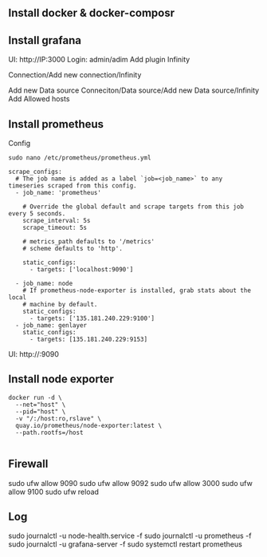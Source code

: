 ## Install docker & docker-composr
## Install grafana
UI: http://IP:3000
Login: admin/adim
Add plugin Infinity

Connection/Add new connection/Infinity

Add new Data source
Conneciton/Data source/Add new Data source/Infinity
Add Allowed hosts

## Install prometheus
Config
```
sudo nano /etc/prometheus/prometheus.yml
```
```
scrape_configs:
  # The job name is added as a label `job=<job_name>` to any timeseries scraped from this config.
  - job_name: 'prometheus'

    # Override the global default and scrape targets from this job every 5 seconds.
    scrape_interval: 5s
    scrape_timeout: 5s

    # metrics_path defaults to '/metrics'
    # scheme defaults to 'http'.

    static_configs:
      - targets: ['localhost:9090']

  - job_name: node
    # If prometheus-node-exporter is installed, grab stats about the local
    # machine by default.
    static_configs:
      - targets: ['135.181.240.229:9100']
  - job_name: genlayer
    static_configs:
      - targets: [135.181.240.229:9153]
```
UI: http://:9090
## Install node exporter
```
docker run -d \
  --net="host" \
  --pid="host" \
  -v "/:/host:ro,rslave" \
  quay.io/prometheus/node-exporter:latest \
  --path.rootfs=/host
```
```
```

## Firewall
sudo ufw allow 9090
sudo ufw allow 9092
sudo ufw allow 3000
sudo ufw allow 9100
sudo ufw reload

## Log
sudo journalctl -u node-health.service -f
sudo journalctl -u prometheus -f
sudo journalctl -u grafana-server -f
sudo systemctl restart prometheus
